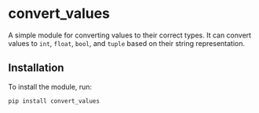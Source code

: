# convert_values

A simple module for converting values to their correct types. It can convert values to `int`, `float`, `bool`, and `tuple` based on their string representation.

## Installation

To install the module, run:

```bash
pip install convert_values
